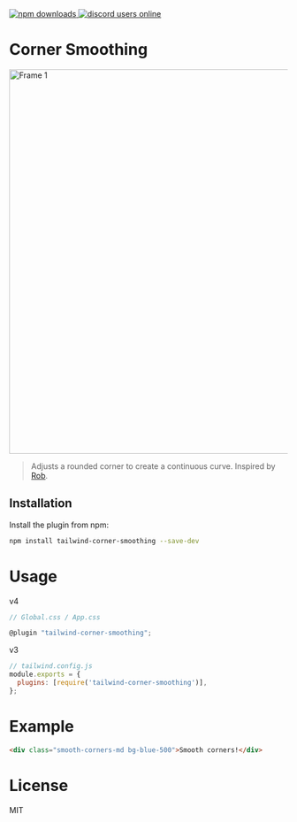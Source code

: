 <div>
 <a href="https://www.npmjs.com/package/tailwind-corner-smoothing">
  <img src="https://img.shields.io/npm/dm/tailwind-corner-smoothing" alt="npm downloads" />
</a>
  <a alt="discord users online" href="https://discord.gg/qnAgjxhg6n"
  target="_blank"
  rel="noopener noreferrer">
    <img alt="discord users online" src="https://img.shields.io/discord/986610142768406548?label=Discord&logo=discord&logoColor=white&cacheSeconds=3600"/>
  </a>
</div>

# Corner Smoothing

<img width="695" alt="Frame 1" src="https://github.com/user-attachments/assets/1170cfc9-14b9-4742-abe7-14d3bd2043bf" />

> Adjusts a rounded corner to create a continuous curve. Inspired by [Rob](https://github.com/robb/Continuous-Corners-CSS).

## Installation

Install the plugin from npm:

```sh
npm install tailwind-corner-smoothing --save-dev
```

# Usage
v4

```js
// Global.css / App.css

@plugin "tailwind-corner-smoothing";

```


v3
```js
// tailwind.config.js
module.exports = {
  plugins: [require('tailwind-corner-smoothing')],
};
```

# Example

```html
<div class="smooth-corners-md bg-blue-500">Smooth corners!</div>
```

# License

MIT
